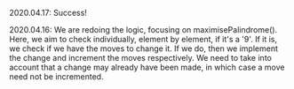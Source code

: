 2020.04.17: Success!

2020.04.16: We are redoing the logic, focusing on maximisePalindrome(). Here, we aim to check individually, element by element, if it's a '9'. If it is, we check if we have the moves to change it. If we do, then we implement the change and increment the moves respectively. We need to take into account that a change may already have been made, in which case a move need not be incremented. 